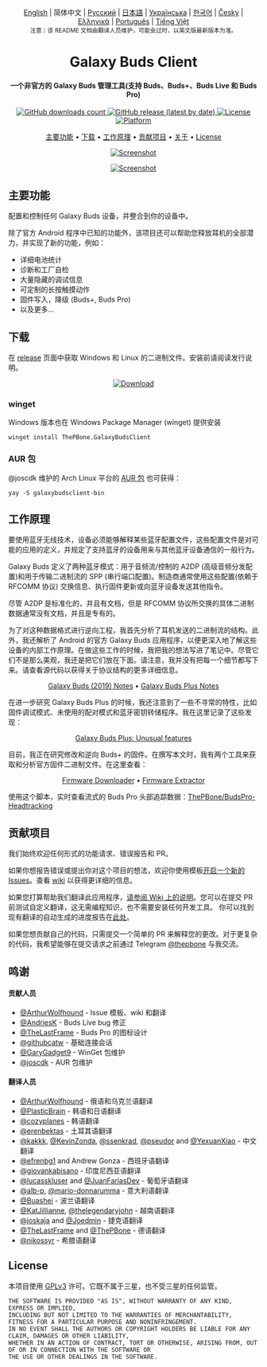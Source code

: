 <p align="center">
  <a href="../README.md">English</a> | 简体中文 | <a href="/docs/README_rus.md">Русский</a> | <a href="/docs/README_jpn.md">日本語</a> | <a href="/docs/README_ukr.md">Українська</a> | <a href="/docs/README_kor.md">한국어</a> | <a href="/docs/README_cze.md">Česky</a> | <a href="/docs/README_gr.md">Ελληνικά</a> | <a href="/docs/README_pt.md">Português</a> | <a href="/docs/README_vnm.md">Tiếng Việt</a> <br>
    <sub>注意：该 README 文档由翻译人员维护，可能会过时，以英文版最新版本为准。</sub>
</p>
<h1 align="center">
  Galaxy Buds Client
  <br>
</h1>
<h4 align="center">一个非官方的 Galaxy Buds 管理工具(支持 Buds、Buds+、Buds Live 和 Buds Pro)</h4>
<p align="center">
  <a href="https://github.com/ThePBone/GalaxyBudsClient/releases">
    <img alt="GitHub downloads count" src="https://img.shields.io/github/downloads/thepbone/galaxybudsclient/total">
  </a>
  <a href="https://github.com/ThePBone/GalaxyBudsClient/releases">
   <img alt="GitHub release (latest by date)" src="https://img.shields.io/github/v/release/thepbone/galaxybudsclient">
  </a>
  <a href="https://github.com/ThePBone/GalaxyBudsClient/blob/master/LICENSE">
      <img alt="License" src="https://img.shields.io/github/license/thepbone/galaxybudsclient">
  </a>
  <a href="https://github.com/ThePBone/GalaxyBudsClient/releases">
    <img alt="Platform" src="https://img.shields.io/badge/platform-Windows/Linux-yellowgreen">
  </a>
</p>
<p align="center">
  <a href="#key-features">主要功能</a> •
  <a href="#download">下载</a> •
  <a href="#how-it-works">工作原理</a> •
  <a href="#contributing">贡献项目</a> •
  <a href="#credits">关于</a> •
  <a href="#license">License</a>
</p>

<p align="center">
    <a href="https://ko-fi.com/H2H83E5J3"><img alt="Screenshot" src="https://ko-fi.com/img/githubbutton_sm.svg"></a>
</p>

<p align="center">
    <a href="#"><img alt="Screenshot" src="https://github.com/ThePBone/GalaxyBudsClient/blob/master/screenshots/screencap.gif"></a>
</p>

## 主要功能

配置和控制任何 Galaxy Buds 设备，并整合到你的设备中。

除了官方 Android 程序中已知的功能外，该项目还可以帮助您释放耳机的全部潜力，并实现了新的功能，例如：

- 详细电池统计
- 诊断和工厂自检
- 大量隐藏的调试信息
- 可定制的长按触摸动作
- 固件写入，降级 (Buds+, Buds Pro)
- 以及更多...

## 下载

在 [release](https://github.com/ThePBone/GalaxyBudsClient/releases) 页面中获取 Windows 和 Linux 的二进制文件。安装前请阅读发行说明。

<p align="center">
    <a href="https://github.com/ThePBone/GalaxyBudsClient/releases"><img alt="Download" src="https://github.com/ThePBone/GalaxyBudsClient/blob/master/screenshots/download.png"></a>
</p>

### winget

Windows 版本也在 Windows Package Manager (winget) 提供安装

```
winget install ThePBone.GalaxyBudsClient
```

### AUR 包

@joscdk 维护的 Arch Linux 平台的 [AUR 包](https://aur.archlinux.org/packages/galaxybudsclient-bin/) 也可获得：

```
yay -S galaxybudsclient-bin
```

## 工作原理

要使用蓝牙无线技术，设备必须能够解释某些蓝牙配置文件，这些配置文件是对可能的应用的定义，并规定了支持蓝牙的设备用来与其他蓝牙设备通信的一般行为。

Galaxy Buds 定义了两种蓝牙模式：用于音频流/控制的 A2DP (高级音频分发配置)和用于传输二进制流的 SPP (串行端口配置)。制造商通常使用这些配置(依赖于 RFCOMM 协议) 交换信息、执行固件更新或向蓝牙设备发送其他指令。

尽管 A2DP 是标准化的，并且有文档，但是 RFCOMM 协议所交换的具体二进制数据通常没有文档，并且是专有的。

为了对这种数据格式进行逆向工程，我首先分析了耳机发送的二进制流的结构。此外，我还解析了 Android 的官方 Galaxy Buds 应用程序，以便更深入地了解这些设备的内部工作原理。在做这些工作的时候，我把我的想法写进了笔记中。尽管它们不是那么美观，我还是把它们放在下面。请注意，我并没有把每一个细节都写下来。请查看源代码以获得关于协议结构的更多详细信息。

<p align="center">
  <a href="https://github.com/ThePBone/GalaxyBudsClient/blob/master/GalaxyBudsRFCommProtocol.md">Galaxy Buds (2019) Notes</a> •
  <a href="https://github.com/ThePBone/GalaxyBudsClient/blob/master/Galaxy%20Buds%20Plus%20RFComm%20Protocol%20Notes.md">Galaxy Buds Plus Notes</a>
</p>

在进一步研究 Galaxy Buds Plus 的时候，我还注意到了一些不寻常的特性，比如固件调试模式、未使用的配对模式和蓝牙密钥转储程序。我在这里记录了这些发现：

<p align="center">
  <a href="https://github.com/ThePBone/GalaxyBudsClient/blob/master/GalaxyBudsPlus_HiddenDebugFeatures.md">Galaxy Buds Plus: Unusual features</a>
</p>

目前，我正在研究修改和逆向 Buds+ 的固件。在撰写本文时，我有两个工具来获取和分析官方固件二进制文件。在这里查看：

<p align="center">
  <a href="https://github.com/ThePBone/GalaxyBudsFirmwareDownloader">Firmware Downloader</a> •
  <a href="https://github.com/ThePBone/GalaxyBudsFirmwareExtractor">Firmware Extractor</a>
</p>

使用这个脚本，实时查看流式的 Buds Pro 头部追踪数据：[ThePBone/BudsPro-Headtracking](https://github.com/ThePBone/BudsPro-Headtracking)

## 贡献项目

我们始终欢迎任何形式的功能请求、错误报告和 PR。

如果你想报告错误或提出你对这个项目的想法，欢迎你使用模板[开启一个新的 Issues](https://github.com/ThePBone/GalaxyBudsClient/issues/new/choose)。查看 [wiki](https://github.com/ThePBone/GalaxyBudsClient/wiki/2.-How-to-submit-issues) 以获得更详细的信息。

如果您打算帮助我们翻译此应用程序，[请参阅 Wiki 上的说明](https://github.com/ThePBone/GalaxyBudsClient/wiki/3.-How-to-help-with-translations)。您可以在提交 PR 前测试自定义翻译，这无需编程知识，也不需要安装任何开发工具。
你可以找到现有翻译的自动生成的进度报告在[此处](https://github.com/ThePBone/GalaxyBudsClient/blob/master/meta/translations.md)。

如果您想贡献自己的代码，只需提交一个简单的 PR 来解释您的更改。对于更复杂的代码，我希望能够在提交请求之前通过 Telegram [@thepbone](https://t.me/thepbone) 与我交流。

## 鸣谢

#### 贡献人员

- [@ArthurWolfhound](https://github.com/ArthurWolfhound) - Issue 模板、wiki 和翻译
- [@AndriesK](https://github.com/AndriesK) - Buds Live bug 修正
- [@TheLastFrame](https://github.com/TheLastFrame) - Buds Pro 的图标设计
- [@githubcatw](https://github.com/githubcatw) - 基础连接会话
- [@GaryGadget9](https://github.com/GaryGadget9) - WinGet 包维护
- [@joscdk](https://github.com/joscdk) - AUR 包维护

#### 翻译人员

- [@ArthurWolfhound](https://github.com/ArthurWolfhound) - 俄语和乌克兰语翻译
- [@PlasticBrain](https://github.com/fhalfkg) - 韩语和日语翻译
- [@cozyplanes](https://github.com/cozyplanes) - 韩语翻译
- [@erenbektas](https://github.com/erenbektas) - 土耳其语翻译
- [@kakkk](https://github.com/kakkk), [@KevinZonda](https://github.com/KevinZonda), [@ssenkrad](https://github.com/ssenkrad), [@pseudor](https://github.com/pseudor) and [@YexuanXiao](https://github.com/YexuanXiao) - 中文翻译
- [@efrenbg1](https://github.com/efrenbg1) and Andrew Gonza - 西班牙语翻译
- [@giovankabisano](https://github.com/giovankabisano) - 印度尼西亚语翻译
- [@lucasskluser](https://github.com/lucasskluser) and [@JuanFariasDev](https://github.com/juanfariasdev) - 葡萄牙语翻译
- [@alb-p](https://github.com/alb-p), [@mario-donnarumma](https://github.com/mario-donnarumma) - 意大利语翻译
- [@Buashei](https://github.com/Buashei) - 波兰语翻译
- [@KatJillianne](https://github.com/KatJillianne), [@thelegendaryjohn](https://github.com/thelegendaryjohn) - 越南语翻译
- [@joskaja](https://github.com/joskaja) and [@Joedmin](https://github.com/Joedmin) - 捷克语翻译
- [@TheLastFrame](https://github.com/TheLastFrame) and [@ThePBone](https://github.com/ThePBone) - 德语翻译
- [@nikossyr](https://github.com/nikossyr) - 希腊语翻译

## License

本项目使用 [GPLv3](https://github.com/ThePBone/GalaxyBudsClient/blob/master/LICENSE) 许可。它既不属于三星，也不受三星的任何监管。

```
THE SOFTWARE IS PROVIDED "AS IS", WITHOUT WARRANTY OF ANY KIND, EXPRESS OR IMPLIED,
INCLUDING BUT NOT LIMITED TO THE WARRANTIES OF MERCHANTABILITY, FITNESS FOR A PARTICULAR PURPOSE AND NONINFRINGEMENT.
IN NO EVENT SHALL THE AUTHORS OR COPYRIGHT HOLDERS BE LIABLE FOR ANY CLAIM, DAMAGES OR OTHER LIABILITY,
WHETHER IN AN ACTION OF CONTRACT, TORT OR OTHERWISE, ARISING FROM, OUT OF OR IN CONNECTION WITH THE SOFTWARE OR
THE USE OR OTHER DEALINGS IN THE SOFTWARE.
```
